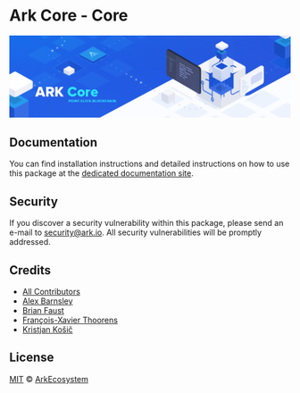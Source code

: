 # Ark Core - Core

<p align="center">
    <img src="../../banner.png?sanitize=true" />
</p>

## Documentation

You can find installation instructions and detailed instructions on how to use this package at the [dedicated documentation site](https://docs.ark.io/guidebook/core/plugins/core.html).

## Security

If you discover a security vulnerability within this package, please send an e-mail to security@ark.io. All security vulnerabilities will be promptly addressed.

## Credits

-   [All Contributors](../../../../contributors)
-   [Alex Barnsley](https://github.com/alexbarnsley)
-   [Brian Faust](https://github.com/faustbrian)
-   [François-Xavier Thoorens](https://github.com/fix)
-   [Kristjan Košič](https://github.com/kristjank)

## License

[MIT](LICENSE) © [ArkEcosystem](https://ark.io)
